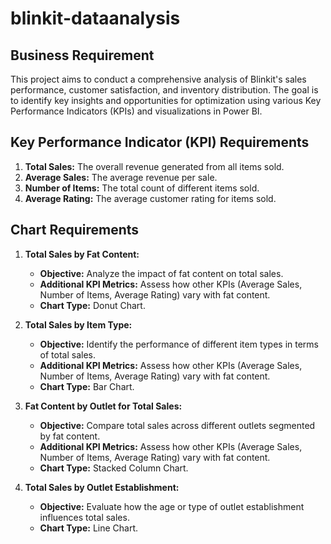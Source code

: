 # blinkit-dataanalysis

## Business Requirement

This project aims to conduct a comprehensive analysis of Blinkit's sales performance, customer satisfaction, and inventory distribution. The goal is to identify key insights and opportunities for optimization using various Key Performance Indicators (KPIs) and visualizations in Power BI.

## Key Performance Indicator (KPI) Requirements

1.  **Total Sales:** The overall revenue generated from all items sold.
2.  **Average Sales:** The average revenue per sale.
3.  **Number of Items:** The total count of different items sold.
4.  **Average Rating:** The average customer rating for items sold.

## Chart Requirements

1.  **Total Sales by Fat Content:**
    * **Objective:** Analyze the impact of fat content on total sales.
    * **Additional KPI Metrics:** Assess how other KPIs (Average Sales, Number of Items, Average Rating) vary with fat content.
    * **Chart Type:** Donut Chart.

2.  **Total Sales by Item Type:**
    * **Objective:** Identify the performance of different item types in terms of total sales.
    * **Additional KPI Metrics:** Assess how other KPIs (Average Sales, Number of Items, Average Rating) vary with fat content.
    * **Chart Type:** Bar Chart.

3.  **Fat Content by Outlet for Total Sales:**
    * **Objective:** Compare total sales across different outlets segmented by fat content.
    * **Additional KPI Metrics:** Assess how other KPIs (Average Sales, Number of Items, Average Rating) vary with fat content.
    * **Chart Type:** Stacked Column Chart.

4.  **Total Sales by Outlet Establishment:**
    * **Objective:** Evaluate how the age or type of outlet establishment influences total sales.
    * **Chart Type:** Line Chart.
